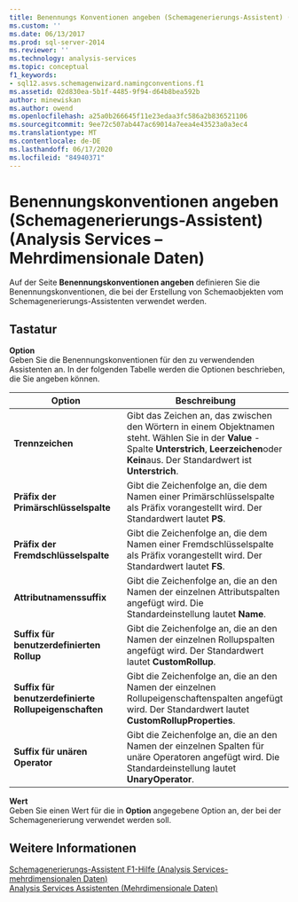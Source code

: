 ```yaml
---
title: Benennungs Konventionen angeben (Schemagenerierungs-Assistent) (Analysis Services-Mehrdimensionale Daten) | Microsoft-Dokumentation
ms.custom: ''
ms.date: 06/13/2017
ms.prod: sql-server-2014
ms.reviewer: ''
ms.technology: analysis-services
ms.topic: conceptual
f1_keywords:
- sql12.asvs.schemagenwizard.namingconventions.f1
ms.assetid: 02d830ea-5b1f-4485-9f94-d64b8bea592b
author: minewiskan
ms.author: owend
ms.openlocfilehash: a25a0b266645f11e23edaa3fc586a2b836521106
ms.sourcegitcommit: 9ee72c507ab447ac69014a7eea4e43523a0a3ec4
ms.translationtype: MT
ms.contentlocale: de-DE
ms.lasthandoff: 06/17/2020
ms.locfileid: "84940371"
---
```

# <a name="specify-naming-conventions-schema-generation-wizard-analysis-services---multidimensional-data"></a>Benennungskonventionen angeben (Schemagenerierungs-Assistent) (Analysis Services – Mehrdimensionale Daten)
  Auf der Seite **Benennungskonventionen angeben** definieren Sie die Benennungskonventionen, die bei der Erstellung von Schemaobjekten vom Schemagenerierungs-Assistenten verwendet werden.  
  
## <a name="options"></a>Tastatur  
 **Option**  
 Geben Sie die Benennungskonventionen für den zu verwendenden Assistenten an. In der folgenden Tabelle werden die Optionen beschrieben, die Sie angeben können.  
  
|Option|Beschreibung|  
|------------|-----------------|  
|**Trennzeichen**|Gibt das Zeichen an, das zwischen den Wörtern in einem Objektnamen steht. Wählen Sie in der **Value** -Spalte **Unterstrich**, **Leerzeichen**oder **Kein**aus. Der Standardwert ist **Unterstrich**.|  
|**Präfix der Primärschlüsselspalte**|Gibt die Zeichenfolge an, die dem Namen einer Primärschlüsselspalte als Präfix vorangestellt wird. Der Standardwert lautet **PS**.|  
|**Präfix der Fremdschlüsselspalte**|Gibt die Zeichenfolge an, die dem Namen einer Fremdschlüsselspalte als Präfix vorangestellt wird. Der Standardwert lautet **FS**.|  
|**Attributnamenssuffix**|Gibt die Zeichenfolge an, die an den Namen der einzelnen Attributspalten angefügt wird. Die Standardeinstellung lautet **Name**.|  
|**Suffix für benutzerdefinierten Rollup**|Gibt die Zeichenfolge an, die an den Namen der einzelnen Rollupspalten angefügt wird. Der Standardwert lautet **CustomRollup**.|  
|**Suffix für benutzerdefinierte Rollupeigenschaften**|Gibt die Zeichenfolge an, die an den Namen der einzelnen Rollupeigenschaftenspalten angefügt wird. Der Standardwert lautet **CustomRollupProperties**.|  
|**Suffix für unären Operator**|Gibt die Zeichenfolge an, die an den Namen der einzelnen Spalten für unäre Operatoren angefügt wird. Die Standardeinstellung lautet **UnaryOperator**.|  
  
 **Wert**  
 Geben Sie einen Wert für die in **Option** angegebene Option an, der bei der Schemagenerierung verwendet werden soll.  
  
## <a name="see-also"></a>Weitere Informationen  
 [Schemagenerierungs-Assistent F1-Hilfe &#40;Analysis Services-mehrdimensionalen Daten&#41;](schema-generation-wizard-f1-help-analysis-services-multidimensional-data.md)   
 [Analysis Services Assistenten &#40;Mehrdimensionale Daten&#41;](analysis-services-wizards-multidimensional-data.md)  
  
  
